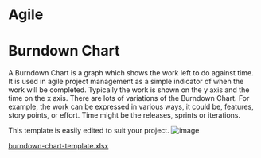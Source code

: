 # Agile

# Burndown Chart

A Burndown Chart is a graph which shows the work left to do against time. 
It is used in agile project management as a simple indicator of when the work will be completed. 
Typically the work is shown on the y axis and the time on the x axis.
There are lots of variations of the Burndown Chart. 
For example, the work can be expressed in various ways, it could be, features, story points, or effort. 
Time might be the releases, sprints or iterations. 

This template is easily edited to suit your project.
![image](https://user-images.githubusercontent.com/57412626/216874239-23fedbae-b038-4956-97f5-ffbdfabafd83.png)

[burndown-chart-template.xlsx](https://github.com/Oseniadam/Agile-SAFE-5/files/10637439/burndown-chart-template.xlsx)




